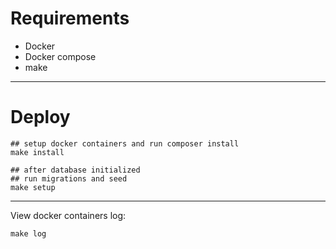# Requirements

* Docker
* Docker compose
* make
---
# Deploy

~~~shell
## setup docker containers and run composer install
make install

## after database initialized
## run migrations and seed
make setup
~~~

---
View docker containers log:
~~~shell
make log
~~~
